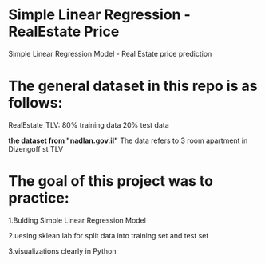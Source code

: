 # Simple Linear Regression - RealEstate Price
Simple Linear Regression Model -
Real Estate price prediction

# The general dataset in this repo is as follows:
RealEstate_TLV: 80% training data
                20% test data

**the dataset from "nadlan.gov.il"**
The data refers to 3 room apartment in Dizengoff st TLV

# The goal of this project was to practice:
1.Bulding Simple Linear Regression Model

2.uesing sklean lab for split data into training set and test set

3.visualizations clearly in Python


